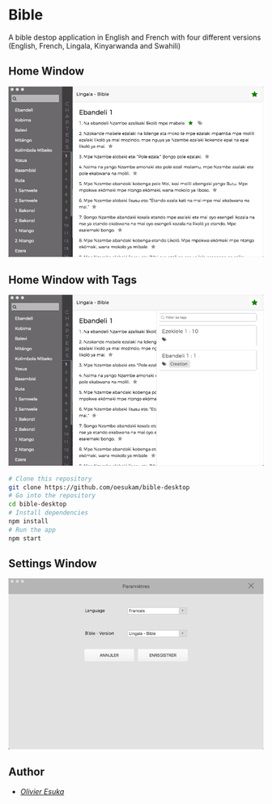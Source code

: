 # Bible
A bible destop application in English and French with four different
versions (English, French, Lingala, Kinyarwanda and Swahili)

## Home Window
![Main window](/images/home.png)

## Home Window with Tags
![Main window](/images/home-tags.png)
```bash
# Clone this repository
git clone https://github.com/oesukam/bible-desktop
# Go into the repository
cd bible-desktop
# Install dependencies
npm install
# Run the app
npm start
```

## Settings Window
![Main window](/images/settings.png)

## Author
- [*Olivier Esuka*](https://github.com/oesukam)
